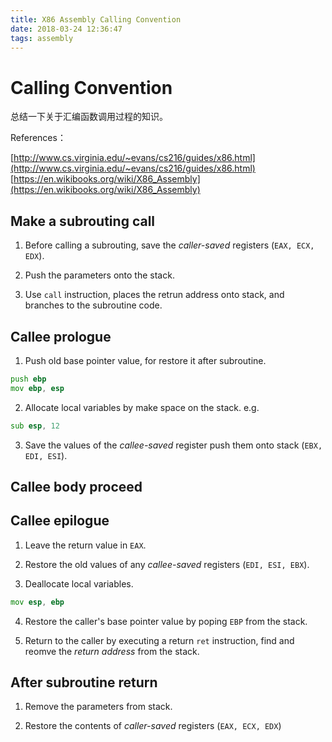 ```yaml
---
title: X86 Assembly Calling Convention
date: 2018-03-24 12:36:47
tags: assembly
---
```

# Calling Convention

总结一下关于汇编函数调用过程的知识。

References：

[http://www.cs.virginia.edu/~evans/cs216/guides/x86.html](http://www.cs.virginia.edu/~evans/cs216/guides/x86.html)
[https://en.wikibooks.org/wiki/X86_Assembly](https://en.wikibooks.org/wiki/X86_Assembly)

## Make a subrouting call

1. Before calling a subrouting, save the *caller-saved* registers (`EAX, ECX, EDX`).

2. Push the parameters onto the stack.

3. Use `call` instruction, places the retrun address onto stack, and branches to the subroutine code.

## Callee prologue

1. Push old base pointer value, for restore it after subroutine.

``` asm
push ebp
mov ebp, esp
```

2. Allocate local variables by make space on the stack. e.g.

```asm
sub esp, 12
```

3. Save the values of the *callee-saved* register push them onto stack (`EBX, EDI, ESI`).

## Callee body proceed

## Callee epilogue

1. Leave the return value in `EAX`.

2. Restore the old values of any *callee-saved* registers (`EDI, ESI, EBX`).

3. Deallocate local variables.

```asm
mov esp, ebp
```

4. Restore the caller's base pointer value by poping `EBP` from the stack.

5. Return to the caller by executing a return `ret` instruction, find and reomve the *return address* from the stack.

## After subroutine return

1. Remove the parameters from stack.

2. Restore the contents of *caller-saved* registers (`EAX, ECX, EDX`)